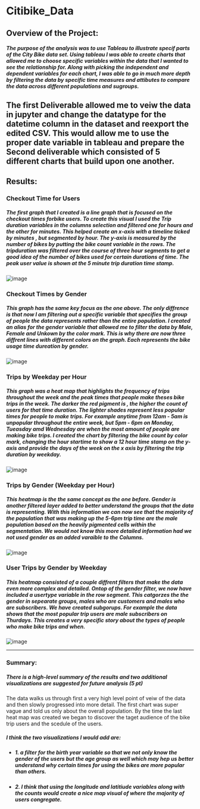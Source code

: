 # Citibike_Data

## Overview of the Project:
##### The purpose of the analysis was to use Tableau to illustrate specif parts of the City Bike data set. Using tableau I was able to create charts that allowed me to choose specific variables within the data that I wanted to see the relationship for. Along with picking the independent and dependent variables for each chart, I was able to go in much more depth by filtering the data by specific time measures and attibutes to compare the data across different populations and sugroups. 
The first Deliverable allowed me to veiw the data in jupyter and change the datatype for the datetime column in the dataset and reexport the edited CSV. This would allow me to use the proper date variable in tableau and prepare the Second deliverable which consisted of 5 different charts that build upon one another. 
---
## Results:
### Checkout Time for Users
##### The first graph that I created is a line graph that is focused on the checkout times forbike users. To create this visual I used the Trip duration variables in the columns selection and filtered one for hours and the other for minutes. This helped create an x-axis with a timeline ticked by minutes , but segmented by hour. The y-axis is measured by the number of bikes by putting the bike count variable in the rows. The tripduration was filtered over the course of three hour segments to get a good idea of the number of bikes used for certain durations of time. The peak user value is shown at the 5 minute trip duration time stamp. 

![image](https://user-images.githubusercontent.com/105329532/194214579-955fb072-88b8-4eff-952e-2ed2fbb53539.png)

### Checkout Times by Gender
##### This graph has the same key focus as the one above. The only diffrence is that now I am filtering out a specific variable that specifies the group of people the data represents rather than the entire population. I created an alias for the gender variable that allowed me to filter the data by Male, Female and Unkown by the color mark. This is why there are now three diffrent lines with different colors on the graph. Each represents the bike usage time dureation by gender.

![image](https://user-images.githubusercontent.com/105329532/194214429-1e047deb-6a1c-4b84-ba27-84c0f5edccf3.png)

### Trips by Weekday per Hour 
##### This graph was a heat map that highlights the frequency of trips throughout the week and the peak times that people make theses bike trips in the week. The darker the red pigment is , the higher the count of users for that time duration. The lighter shades represent less popular times for people to make trips. For example anytime from 12am - 5am is unpopular throughout the entire week, but 5pm - 6pm on Monday, Tueasday amd Wednesday are when the most amount of people are making bike trips. I created the chart by filtering the bike count by color mark, changing the hour startime to show a 12 hour time stamp on the y- axis and provide the days of the week on the x axis by filtering the trip duration by weekday.

![image](https://user-images.githubusercontent.com/105329532/194215123-d45c3f0d-de2d-4926-a351-32138aadab1f.png)

### Trips by Gender (Weekday per Hour)
##### This heatmap is the the same concept as the one before. Gender is another filtered layer added to better understand the groups that the data is representing. With this information we can now see that the majority of the population that was making up the 5-6pm trip time are the male population based on the heavily pigmented cells within the segmentation. We would not know this more detailed information had we not used gender as an added varaible to the Columns. 

![image](https://user-images.githubusercontent.com/105329532/194215253-f942d856-d359-4dd3-bd4b-5b1e02814ecd.png)

### User Trips by Gender by Weekday
##### This heatmap consisted of a couple diffrent filters that make the data even more complex and detailed. Ontop of the gender filter, we now have included a usertype variable in the row segment. This catgorzes the the gender in sepearate groups, males who are customers and males who are subscribers. We have created subgorups. For example the data shows that the most popular trip users are male subscribers on Thurdays. This creates a very specific story about the types of people who make bike trips and when. 

![image](https://user-images.githubusercontent.com/105329532/194215378-e171f15d-02d4-442a-b80b-698f4d129e9f.png)

---

### Summary:

##### There is a high-level summary of the results and two additional visualizations are suggested for future analysis (5 pt)
The data walks us through first a very high level point of veiw of the data and then slowly progressed into more detail. The first chart was super vague and told us only about the overall population. By the time the last heat map was created we began to discover the taget audience of the bike trip users and the scedule of the users. 

##### I think the two visualizations I would add are:
* ##### 1. a filter for the birth year variable so that we not only know the gender of the users but the age group as well which may hep us better understand why certain times for using the bikes are more popular than others.

* ##### 2. I think that using the longitude and latitiude variables along with the counts would create a nice map visual of where the majority of users congregate. 






